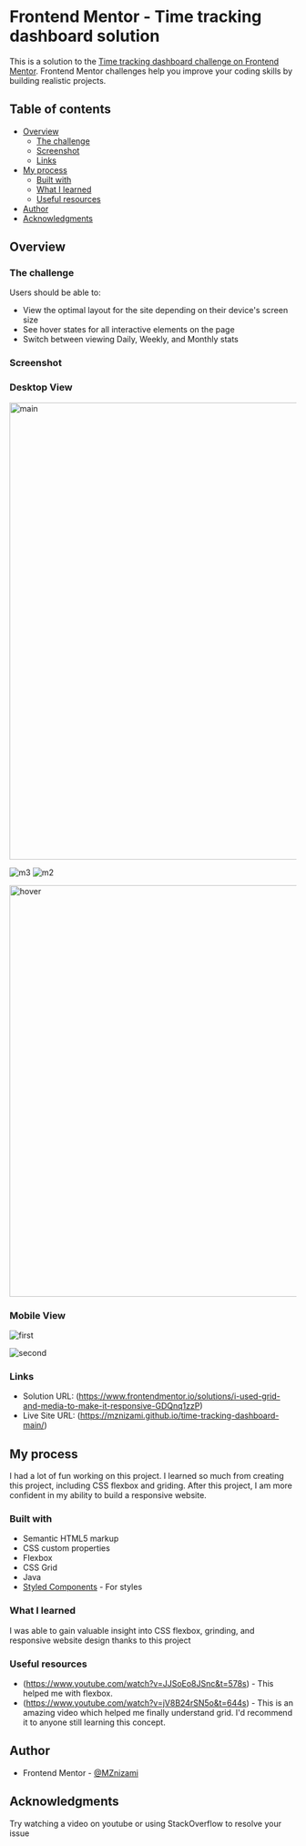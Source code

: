 # Frontend Mentor - Time tracking dashboard solution

This is a solution to the [Time tracking dashboard challenge on Frontend Mentor](https://www.frontendmentor.io/challenges/time-tracking-dashboard-UIQ7167Jw). Frontend Mentor challenges help you improve your coding skills by building realistic projects. 

## Table of contents

- [Overview](#overview)
  - [The challenge](#the-challenge)
  - [Screenshot](#screenshot)
  - [Links](#links)
- [My process](#my-process)
  - [Built with](#built-with)
  - [What I learned](#what-i-learned)
  - [Useful resources](#useful-resources)
- [Author](#author)
- [Acknowledgments](#acknowledgments)


## Overview

### The challenge

Users should be able to:

- View the optimal layout for the site depending on their device's screen size
- See hover states for all interactive elements on the page
- Switch between viewing Daily, Weekly, and Monthly stats

### Screenshot
### Desktop View
<img width="803" alt="main" src="https://user-images.githubusercontent.com/79615998/142923504-48a0eaf7-46c0-4b30-bb79-4293f13d5743.png">

![m3](https://user-images.githubusercontent.com/79615998/142924162-217b3f0f-f840-4eb8-9355-953a784932e3.png)
![m2](https://user-images.githubusercontent.com/79615998/142924123-43dc4d8c-7aba-4fe9-ba9a-7c7709cff0ba.png)

<img width="723" alt="hover" src="https://user-images.githubusercontent.com/79615998/142923551-81d9920a-48f7-4779-a134-da7b43fafe20.png">

### Mobile View
![first](https://user-images.githubusercontent.com/79615998/142923578-0f134bed-3c32-4414-ae1b-f889c4f060d4.png)

![second](https://user-images.githubusercontent.com/79615998/142923633-a33db9b0-7c5d-40d9-8432-1c650f624a3e.png)



### Links

- Solution URL: (https://www.frontendmentor.io/solutions/i-used-grid-and-media-to-make-it-responsive-GDQnq1zzP)
- Live Site URL: (https://mznizami.github.io/time-tracking-dashboard-main/)

## My process
I had a lot of fun working on this project. I learned so much from creating this project, including CSS flexbox and griding. After this project, I am more confident in my ability to build a responsive website. 

### Built with

- Semantic HTML5 markup
- CSS custom properties
- Flexbox
- CSS Grid
- Java
- [Styled Components](https://styled-components.com/) - For styles

### What I learned

I was able to gain valuable insight into CSS flexbox, grinding, and responsive website design thanks to this project 

### Useful resources

- (https://www.youtube.com/watch?v=JJSoEo8JSnc&t=578s) - This helped me with flexbox.
- (https://www.youtube.com/watch?v=jV8B24rSN5o&t=644s) - This is an amazing video which helped me finally understand grid. I'd recommend it to anyone still learning this concept.

## Author

- Frontend Mentor - [@MZnizami](https://www.frontendmentor.io/profile/MZnizami)

## Acknowledgments

Try watching a video on youtube or using StackOverflow to resolve your issue 


